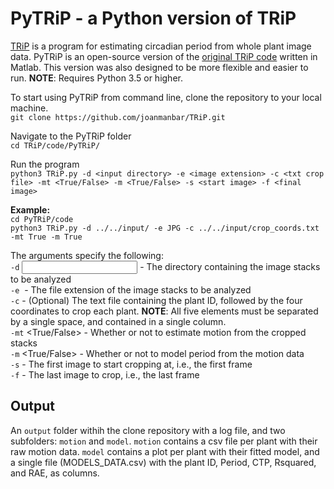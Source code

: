 
# PyTRiP - a Python version of TRiP

[TRiP](https://plantmethods.biomedcentral.com/articles/10.1186/s13007-015-0075-5) is a program for estimating circadian period from whole plant image data. PyTRiP is an open-source version of the [original TRiP code](https://github.com/KTgreenham/TRiP) written in Matlab. This version was also designed to be more flexible and easier to run. 
**NOTE**: Requires Python 3.5 or higher.

To start using PyTRiP from command line, clone the repository to your local machine. \
    ```git clone https://github.com/joanmanbar/TRiP.git``` 

Navigate to the PyTRiP folder \
    ```cd TRiP/code/PyTRiP/``` 

Run the program \
    ```python3 TRiP.py -d <input directory> -e <image extension> -c <txt crop file> -mt <True/False> -m <True/False> -s <start image> -f <final image>``` 

**Example:**  \
```cd PyTRiP/code``` \
```python3 TRiP.py -d ../../input/ -e JPG -c ../../input/crop_coords.txt -mt True -m True``` 

The arguments specify the following: \
    `-d` <input directory> - The directory containing the image stacks to be analyzed \
    `-e` <image extension> - The file extension of the image stacks to be analyzed \
    `-c` <txt crop file> - (Optional) The text file containing the plant ID, followed by the four coordinates to crop each plant. **NOTE**: All five elements must be separated by a single space, and contained in a single column. \
    `-mt` <True/False> - Whether or not to estimate motion from the cropped stacks \
    `-m` <True/False> - Whether or not to model period from the motion data \
    `-s` <start image> - The first image to start cropping at, i.e., the first frame \
    `-f`  <final image> - The last image to crop, i.e., the last frame  


## Output
An `output` folder withih the clone repository with a log file, and two subfolders: `motion` and `model`. `motion` contains a csv file per plant with their raw motion data. `model` contains a plot per plant with their fitted model, and a single file (MODELS_DATA.csv) with the plant ID, Period, CTP, Rsquared, and RAE, as columns.





